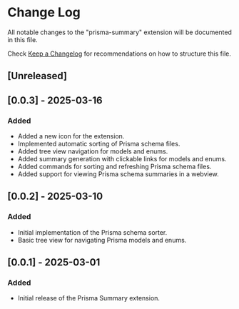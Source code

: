 # Change Log

All notable changes to the "prisma-summary" extension will be documented in this file.

Check [Keep a Changelog](http://keepachangelog.com/) for recommendations on how to structure this file.

## [Unreleased]

## [0.0.3] - 2025-03-16
### Added
- Added a new icon for the extension.
- Implemented automatic sorting of Prisma schema files.
- Added tree view navigation for models and enums.
- Added summary generation with clickable links for models and enums.
- Added commands for sorting and refreshing Prisma schema files.
- Added support for viewing Prisma schema summaries in a webview.

## [0.0.2] - 2025-03-10
### Added
- Initial implementation of the Prisma schema sorter.
- Basic tree view for navigating Prisma models and enums.

## [0.0.1] - 2025-03-01
### Added
- Initial release of the Prisma Summary extension.